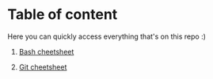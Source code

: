 # Table of content

Here you can quickly access everything that's on this repo :)

1. [Bash cheetsheet](/shell-and-git/README.md)

2. [Git cheetsheet](/shell-and-git/README.md)
